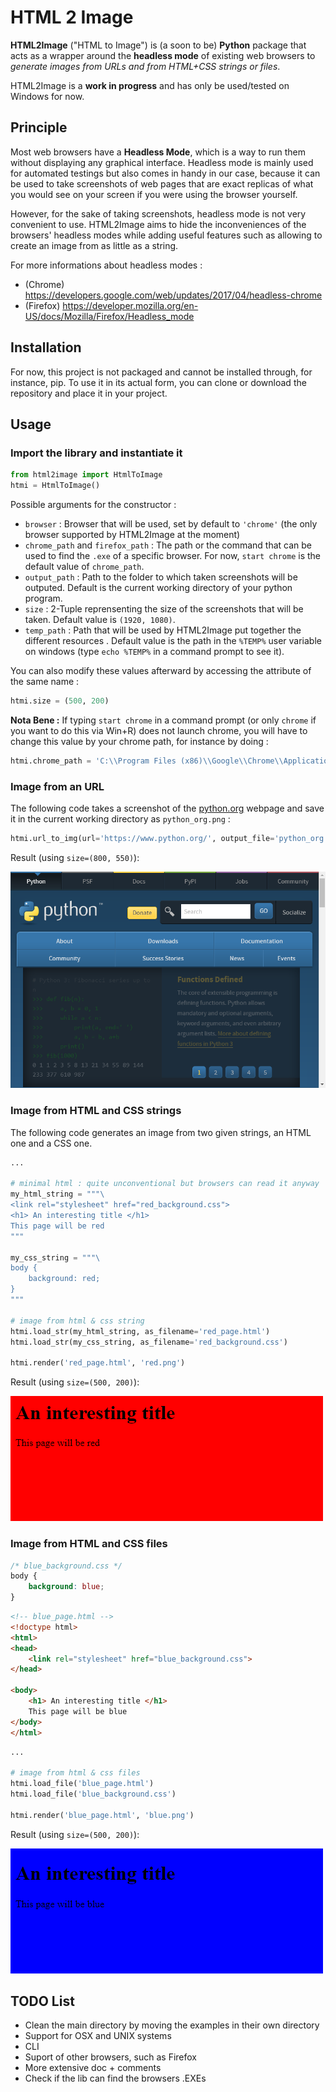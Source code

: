 # HTML 2 Image

**HTML2Image** ("HTML to Image") is (a soon to be) **Python** package that acts as a wrapper around the **headless mode** of existing web browsers to *generate images from URLs and from HTML+CSS strings or files*.

HTML2Image is a **work in progress** and has only be used/tested on Windows for now.

## Principle

Most web browsers have a **Headless Mode**, which is a way to run them without displaying any graphical interface. Headless mode is mainly used for automated testings but also comes in handy in our case, because it can be used to take screenshots of web pages that are exact replicas of what you would see on your screen if you were using the browser yourself.

However, for the sake of taking screenshots, headless mode is not very convenient to use. HTML2Image aims to hide the inconveniences of the browsers' headless modes while adding useful features such as allowing to create an image from as little as a string.

For more informations about headless modes :
- (Chrome) https://developers.google.com/web/updates/2017/04/headless-chrome
- (Firefox) https://developer.mozilla.org/en-US/docs/Mozilla/Firefox/Headless_mode

## Installation
For now, this project is not packaged and cannot be installed through, for instance, pip. To use it in its actual form, you can clone or download the repository and place it in your project.

## Usage

### Import the library and instantiate it
```python
from html2image import HtmlToImage
htmi = HtmlToImage()
```

Possible arguments for the constructor :
- `browser` :  Browser that will be used, set by default to `'chrome'` (the only browser supported by HTML2Image at the moment)
- `chrome_path` and  `firefox_path` : The path or the command that can be used to find the `.exe` of a specific browser. For now, `start chrome` is the default value of `chrome_path`.
- `output_path` : Path to the folder to which taken screenshots will be outputed. Default is the current working directory of your python program.
- `size` : 2-Tuple reprensenting the size of the screenshots that will be taken. Default value is `(1920, 1080)`.
- `temp_path` : Path that will be used by HTML2Image put together the different resources . Default value is the path in the `%TEMP%` user variable on windows (type `echo %TEMP%` in a command prompt to see it).

You can also modify these values afterward by accessing the attribute of the same name : 

``` python
htmi.size = (500, 200)
```

**Nota Bene :** If typing `start chrome` in a command prompt (or only `chrome` if you want to do this via Win+R) does not launch chrome, you will have to change this value by your chrome path, for instance by doing :
```python 
htmi.chrome_path = 'C:\\Program Files (x86)\\Google\\Chrome\\Application\\chrome.exe'
```


### Image from an URL
The following code takes a screenshot of the [python.org](https://www.python.org/) webpage and save it in the current working directory as `python_org.png` :
```python
htmi.url_to_img(url='https://www.python.org/', output_file='python_org.png')
```

Result (using `size=(800, 550)`): 

![blue_screenshot](/readme_assets/python_org.png)

### Image from HTML and CSS strings

The following code generates an image from two given strings, an HTML one and a CSS one.  

```python 
...

# minimal html : quite unconventional but browsers can read it anyway
my_html_string = """\
<link rel="stylesheet" href="red_background.css">
<h1> An interesting title </h1>
This page will be red
"""

my_css_string = """\
body {
    background: red;
}
"""

# image from html & css string
htmi.load_str(my_html_string, as_filename='red_page.html')
htmi.load_str(my_css_string, as_filename='red_background.css')

htmi.render('red_page.html', 'red.png')
```

Result (using `size=(500, 200)`): 

![blue_screenshot](/readme_assets/red.png)

### Image from HTML and CSS files

``` css
/* blue_background.css */
body {
    background: blue;
}
```

``` html
<!-- blue_page.html -->
<!doctype html>
<html>
<head>
    <link rel="stylesheet" href="blue_background.css">
</head>

<body>
    <h1> An interesting title </h1>
    This page will be blue
</body>
</html>
```

``` python
...

# image from html & css files
htmi.load_file('blue_page.html')
htmi.load_file('blue_background.css')

htmi.render('blue_page.html', 'blue.png')
```

Result (using `size=(500, 200)`): 

![blue_screenshot](/readme_assets/blue.png)

## TODO List
- Clean the main directory by moving the examples in their own directory
- Support for OSX and UNIX systems
- CLI
- Suport of other browsers, such as Firefox
- More extensive doc + comments
- Check if the lib can find the browsers .EXEs